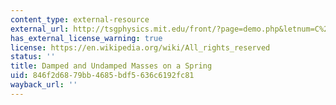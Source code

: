 ```yaml
---
content_type: external-resource
external_url: http://tsgphysics.mit.edu/front/?page=demo.php&letnum=C%2011&show=0
has_external_license_warning: true
license: https://en.wikipedia.org/wiki/All_rights_reserved
status: ''
title: Damped and Undamped Masses on a Spring
uid: 846f2d68-79bb-4685-bdf5-636c6192fc81
wayback_url: ''
---
```

